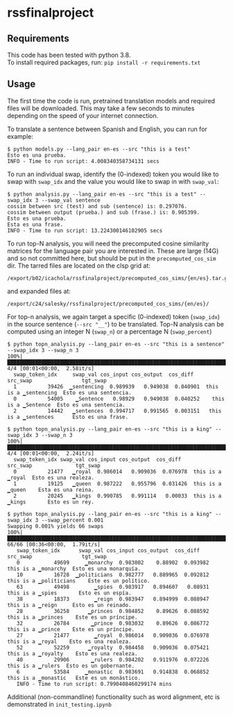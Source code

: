 # rssfinalproject

## Requirements

This code has been tested with python 3.8.  
To install required packages, run: 
`pip install -r requirements.txt`

## Usage

The first time the code is run, pretrained translation models and required files will be downloaded.
This may take a few seconds to minutes depending on the speed of your internet connection. 

To translate a sentence between Spanish and English, you can run for example:
```
$ python models.py --lang_pair en-es --src "this is a test"
Esto es una prueba.
INFO - Time to run script: 4.008340358734131 secs
```

To run an individual swap, identify the (0-indexed) token you would like to swap with `swap_idx` and the value you would like to swap in with `swap_val`:
```
$ python analysis.py --lang_pair en-es --src "this is a test" --swap_idx 3 --swap_val sentence
cossim between src (test) and sub (sentence) is: 0.297076.
cossim between output (prueba.) and sub (frase.) is: 0.905399.
Esto es una prueba.
Esta es una frase.
INFO - Time to run script: 13.224300146102905 secs
```

To run top-N analysis, you will need the precomputed cosine similarity matrices for the language pair you are interested in.
These are large (14G) and so not committed here, but should be put in the `precomputed_cos_sim` dir. 
The tarred files are located on the clsp grid at: 
```
/export/b02/icachola/rssfinalproject/precomputed_cos_sims/{en/es}.tar.gz
```
and expanded files at:
```
/export/c24/salesky/rssfinalproject/precomputed_cos_sims/{en/es}/
```

For top-n analysis, we again target a specific (0-indexed) token (`swap_idx`) in the source sentence (`--src "__"`) to be translated. 
Top-N analysis can be computed using an integer N (`swap_n`) or a percentage N (`swap_percent`)
```
$ python topn_analysis.py --lang_pair en-es --src "this is a sentence" --swap_idx 3 --swap_n 3
100%|███████████████████████████████████████████████████████████████████████████████████████████████████████████████████████████████████████████████████████████████████████████████████| 4/4 [00:01<00:00,  2.58it/s]
  swap_token_idx     swap_val cos_input cos_output  cos_diff               src_swap                tgt_swap
  1          39426  ▁sentencing  0.989939   0.949038  0.040901  this is a ▁sentencing  Esto es una sentencia.
  0          54005    ▁Sentence   0.98929   0.949038  0.040252    this is a ▁Sentence  Esto es una sentencia.
  2          14442   ▁sentences  0.994717   0.991565  0.003151   this is a ▁sentences      Esto es una frase.

$ python topn_analysis.py --lang_pair en-es --src "this is a king" --swap_idx 3 --swap_n 3
100%|███████████████████████████████████████████████████████████████████████████████████████████████████████████████████████████████████████████████████████████████████████████████████| 4/4 [00:01<00:00,  2.24it/s]
  swap_token_idx swap_val cos_input cos_output  cos_diff          src_swap              tgt_swap
  0          21477   ▁royal  0.986014   0.909036  0.076978  this is a ▁royal  Esto es una realeza.
  1          19125   ▁queen  0.987222   0.955796  0.031426  this is a ▁queen    Esta es una reina.
  2          20245   ▁kings  0.990785   0.991114   0.00033  this is a ▁kings       Esto es un rey.

$ python topn_analysis.py --lang_pair en-es --src "this is a king" --swap_idx 3 --swap_percent 0.001
Swapping 0.001% yields 66 swaps
100%|█████████████████████████████████████████████████████████████████████████████████████████████████████████████████████████████████████████████████████████████████████████████████| 66/66 [00:36<00:00,  1.79it/s]
   swap_token_idx      swap_val cos_input cos_output  cos_diff                src_swap                tgt_swap
   0           49699     ▁monarchy  0.983002    0.88902  0.093982     this is a ▁monarchy  Esto es una monarquía.
   10          16728  ▁politicians  0.982777   0.889965  0.092812  this is a ▁politicians    Este es un político.
   63          49498        ▁spies  0.983917   0.894607   0.08931        this is a ▁spies       Esto es un espía.
   38          18373        ▁reign  0.983947   0.894999  0.088947        this is a ▁reign     Esto es un reinado.
   28          36258      ▁princes  0.984852    0.89626  0.088592      this is a ▁princes    Este es un príncipe.
   32          26784       ▁prince  0.983032    0.89626  0.086772       this is a ▁prince    Este es un príncipe.
   27          21477        ▁royal  0.986014   0.909036  0.076978        this is a ▁royal    Esto es una realeza.
   52          52259      ▁royalty  0.984458   0.909036  0.075421      this is a ▁royalty    Esto es una realeza.
   40          29906       ▁rulers  0.984202   0.911976  0.072226       this is a ▁rulers  Esto es un gobernante.
   6           53584     ▁monastic  0.983691   0.914838  0.068852     this is a ▁monastic   Este es un monástico.
   INFO - Time to run script: 0.7990408460299174 mins
```

Additional (non-commandline) functionality such as word alignment, etc is demonstrated in `init_testing.ipynb`
